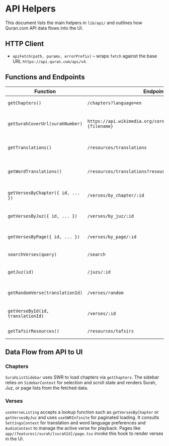 # API Helpers

This document lists the main helpers in `lib/api/` and outlines how Quran.com API data flows into the UI.

## HTTP Client

- `apiFetch(path, params, errorPrefix)` – wraps `fetch` against the base URL `https://api.quran.com/api/v4`.

## Functions and Endpoints

| Function                          | Endpoint                                                         | Description                              |
| --------------------------------- | ---------------------------------------------------------------- | ---------------------------------------- |
| `getChapters()`                   | `/chapters?language=en`                                          | Fetch list of chapters.                  |
| `getSurahCoverUrl(surahNumber)`   | `https://api.wikimedia.org/core/v1/commons/file/File:{filename}` | Fetch Surah cover image from Wikimedia.  |
| `getTranslations()`               | `/resources/translations`                                        | List available translations.             |
| `getWordTranslations()`           | `/resources/translations?resource_type=word_by_word`             | List word-by-word translation resources. |
| `getVersesByChapter({ id, ... })` | `/verses/by_chapter/:id`                                         | Fetch verses for a chapter.              |
| `getVersesByJuz({ id, ... })`     | `/verses/by_juz/:id`                                             | Fetch verses for a juz.                  |
| `getVersesByPage({ id, ... })`    | `/verses/by_page/:id`                                            | Fetch verses for a page.                 |
| `searchVerses(query)`             | `/search`                                                        | Search verses.                           |
| `getJuz(id)`                      | `/juzs/:id`                                                      | Fetch metadata for a juz.                |
| `getRandomVerse(translationId)`   | `/verses/random`                                                 | Retrieve a random verse.                 |
| `getVerseById(id, translationId)` | `/verses/:id`                                                    | Fetch a single verse by id.              |
| `getTafsirResources()`            | `/resources/tafsirs`                                             | List tafsir resources.                   |

## Data Flow from API to UI

### Chapters

`SurahListSidebar` uses SWR to load chapters via `getChapters`. The sidebar relies on `SidebarContext` for selection and scroll state and renders Surah, Juz, or page lists from the fetched data.

### Verses

`useVerseListing` accepts a lookup function such as `getVersesByChapter` or `getVersesByJuz` and uses `useSWRInfinite` for paginated loading. It consults `SettingsContext` for translation and word language preferences and `AudioContext` to manage the active verse for playback. Pages like `app/(features)/surah/[surahId]/page.tsx` invoke this hook to render verses in the UI.
